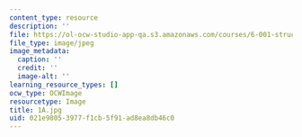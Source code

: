 ```yaml
---
content_type: resource
description: ''
file: https://ol-ocw-studio-app-qa.s3.amazonaws.com/courses/6-001-structure-and-interpretation-of-computer-programs-spring-2005/021e98053977f1cb5f91ad8ea8db46c0_1A.jpg
file_type: image/jpeg
image_metadata:
  caption: ''
  credit: ''
  image-alt: ''
learning_resource_types: []
ocw_type: OCWImage
resourcetype: Image
title: 1A.jpg
uid: 021e9805-3977-f1cb-5f91-ad8ea8db46c0
---
```

